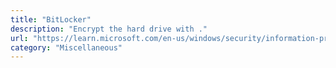 ```yaml
---
title: "BitLocker"
description: "Encrypt the hard drive with ."
url: "https://learn.microsoft.com/en-us/windows/security/information-protection/bitlocker/bitlocker-overview"
category: "Miscellaneous"
---
```

